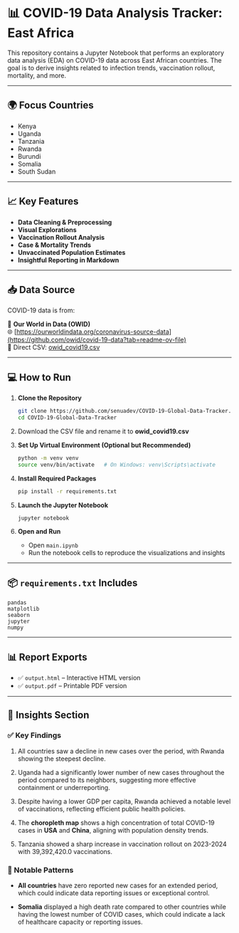# 📊 COVID-19 Data Analysis Tracker: East Africa

This repository contains a Jupyter Notebook that performs an exploratory data analysis (EDA) on COVID-19 data across East African countries. The goal is to derive insights related to infection trends, vaccination rollout, mortality, and more.

---

## 🌍 Focus Countries
- Kenya
- Uganda
- Tanzania
- Rwanda
- Burundi
- Somalia
- South Sudan

---

## 📈 Key Features

- **Data Cleaning & Preprocessing**
- **Visual Explorations**
- **Vaccination Rollout Analysis**
- **Case & Mortality Trends**
- **Unvaccinated Population Estimates**
- **Insightful Reporting in Markdown**

---

## 📥 Data Source

COVID-19 data is from:

📂 **Our World in Data (OWID)**  
🌐 [https://ourworldindata.org/coronavirus-source-data](https://github.com/owid/covid-19-data?tab=readme-ov-file)  
📄 Direct CSV: [owid_covid19.csv](https://catalog.ourworldindata.org/garden/covid/latest/compact/compact.csv)

---

## 💻 How to Run

1. **Clone the Repository**
   ```bash
   git clone https://github.com/senuadev/COVID-19-Global-Data-Tracker.git
   cd COVID-19-Global-Data-Tracker
    ```

2. Download the CSV file and rename it to **owid_covid19.csv**
   
3. **Set Up Virtual Environment (Optional but Recommended)**

   ```bash
   python -m venv venv
   source venv/bin/activate   # On Windows: venv\Scripts\activate
   ```

4. **Install Required Packages**

   ```bash
   pip install -r requirements.txt
   ```

5. **Launch the Jupyter Notebook**

   ```bash
   jupyter notebook
   ```

6. **Open and Run**

   * Open `main.ipynb`
   * Run the notebook cells to reproduce the visualizations and insights

---

## 📦 `requirements.txt` Includes

```
pandas
matplotlib
seaborn
jupyter
numpy
```

---

## 📊 Report Exports

* ✅ `output.html` – Interactive HTML version
* ✅ `output.pdf` – Printable PDF version

---

## 🧠 Insights Section 

### ✅ Key Findings
1. All countries saw a decline in new cases over the period, with Rwanda showing the steepest decline.

2. Uganda had a significantly lower number of new cases throughout the period compared to its neighbors, suggesting more effective containment or underreporting.

3. Despite having a lower GDP per capita, Rwanda achieved a notable level of vaccinations, reflecting efficient public health policies.

4. The **choropleth map** shows a high concentration of total COVID-19 cases in **USA** and **China**, aligning with population density trends.

5. Tanzania showed a sharp increase in vaccination rollout on 2023-2024 with 39,392,420.0 vaccinations.


### 🔎 Notable Patterns
- **All countries** have zero reported new cases for an extended period, which could indicate data reporting issues or exceptional control.

- **Somalia** displayed a high death rate compared to other countries while having the lowest number of COVID cases, which could indicate a lack of healthcare capacity or reporting issues.

```
